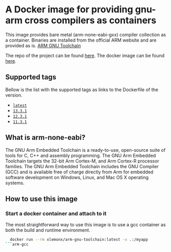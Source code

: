 # A Docker image for providing gnu-arm cross compilers as containers

This image provides bare metal (arm-none-eabi-gxx) compiler collection as a container.
Binaries are installed from the official ARM website and are provided as is.
[ARM GNU Toolchain](https://developer.arm.com/downloads/-/arm-gnu-toolchain-downloads)

The repo of the project can be found [here](https://github.com/X-Lemon-X/arm-gnu-toolchain).
The docker image can be found [here](https://hub.docker.com/r/xlemonx/arm-gnu-toolchain).

## Supported tags

Bellow is the list with the supported tags as links to the Dockerfile of the version.
  * [`latest`]()
  * [`13.3.1`]() 
  * [`12.3.1`]()
  * [`11.3.1`]()

## What is arm-none-eabi?

The GNU Arm Embedded Toolchain is a ready-to-use, open-source suite of tools for C, C++ and assembly programming. The GNU Arm Embedded Toolchain targets the 32-bit Arm Cortex-M, and Arm Cortex-R processor families. The GNU Arm Embedded Toolchain includes the GNU Compiler (GCC) and is available free of charge directly from Arm for embedded software development on Windows, Linux, and Mac OS X operating systems.


## How to use this image

### Start a docker container and attach to it

The most straightforward way to use this image is to use a gcc container as both the build and runtime environment.
```bash
  docker run --rm xlemonx/arm-gnu-toolchain:latest -v .:/myapp
```arm-gcc